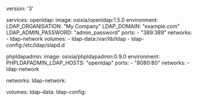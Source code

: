 version: '3'

services:
  openldap:
    image: osixia/openldap:1.5.0
    environment:
      LDAP_ORGANISATION: "My Company"
      LDAP_DOMAIN: "example.com"
      LDAP_ADMIN_PASSWORD: "admin_password"
    ports:
      - "389:389"
    networks:
      - ldap-network
    volumes:
      - ldap-data:/var/lib/ldap
      - ldap-config:/etc/ldap/slapd.d

  phpldapadmin:
    image: osixia/phpldapadmin:0.9.0
    environment:
      PHPLDAPADMIN_LDAP_HOSTS: "openldap"
    ports:
      - "8080:80"
    networks:
      - ldap-network

networks:
  ldap-network:

volumes:
  ldap-data:
  ldap-config:
